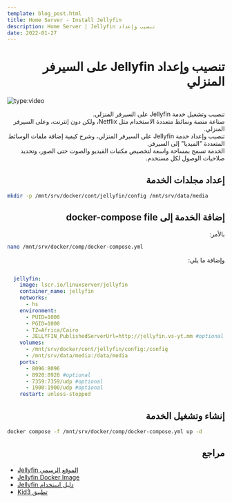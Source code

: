```yaml
---
template: blog_post.html
title: Home Server - Install Jellyfin
description: Home Server | Jellyfin تنصيب وإعداد
date: 2022-01-27
---
```


# <div dir="rtl">تنصيب وإعداد Jellyfin على السيرفر المنزلي</div>

![type:video](https://www.youtube.com/embed/3qgMslcTUlM)

<div dir="rtl">
تنصيب وتشغيل خدمة Jellyfin على السيرفر المنزلي.
</div>
<div dir="rtl">
صناعة منصة وسائط متعددة الاستخدام مثل Netflix، ولكن دون إنترنت، وعلى السيرفر المنزلي.
</div>
<div dir="rtl">
تنصيب وإعداد خدمة Jellyfin على السيرفر المنزلي، وشرح كيفية إضافة ملفات الوسائط المتعددة "الميديا" إلى السيرفر.
</div>
<div dir="rtl">
الخدمة تسمح بمساحة واسعة لتخصيص مكتبات الفيديو والصوت حتى الصور، وتحديد صلاحيات الوصول لكل مستخدم.
</div>

<p hidden>#more</p>

## <div dir="rtl">إعداد مجلدات الخدمة</div>

```sh
mkdir -p /mnt/srv/docker/cont/jellyfin/config /mnt/srv/data/media
```

## <div dir="rtl">إضافة الخدمة إلى docker-compose file</div>

<div dir="rtl">بالأمر:</div>

```sh
nano /mnt/srv/docker/comp/docker-compose.yml
```

<div dir="rtl">وإضافة ما يلي:</div>

``` yaml title="docker-compose.yml"

  jellyfin:
    image: lscr.io/linuxserver/jellyfin
    container_name: jellyfin
    networks:
      - hs
    environment:
      - PUID=1000
      - PGID=1000
      - TZ=Africa/Cairo
      - JELLYFIN_PublishedServerUrl=http://jellyfin.vs-yt.mm #optional
    volumes:
      - /mnt/srv/docker/cont/jellyfin/config:/config
      - /mnt/srv/data/media:/data/media
    ports:
      - 8096:8096
      - 8920:8920 #optional
      - 7359:7359/udp #optional
      - 1900:1900/udp #optional
    restart: unless-stopped

```

## <div dir="rtl">إنشاء وتشغيل الخدمة</div>

```sh
docker compose -f /mnt/srv/docker/comp/docker-compose.yml up -d
```

## <div dir="rtl">مراجع</div>

- [Jellyfin الموقع الرسمي](https://jellyfin.org/)
- [Jellyfin Docker Image](https://hub.docker.com/r/linuxserver/jellyfin)
- [Jellyfin دليل استخدام](https://jellyfin.org/docs/)
- [Kid3 تطبيق](https://flathub.org/apps/details/org.kde.kid3)